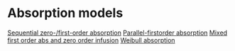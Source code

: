# Absorption models

[Sequential zero-/first-order absorption](sequential.md)
[Parallel-firstorder absorption](parallel-firstorder.md)
[Mixed first order abs and zero order infusion](mixedzeroandfirst.md)
[Weibull absorption](#)

